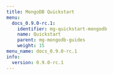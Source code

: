 ```yaml
---
title: MongoDB Quickstart
menu:
  docs_0.9.0-rc.1:
    identifier: mg-quickstart-mongodb
    name: Quickstart
    parent: mg-mongodb-guides
    weight: 15
menu_name: docs_0.9.0-rc.1
info:
  version: 0.9.0-rc.1
---
```


